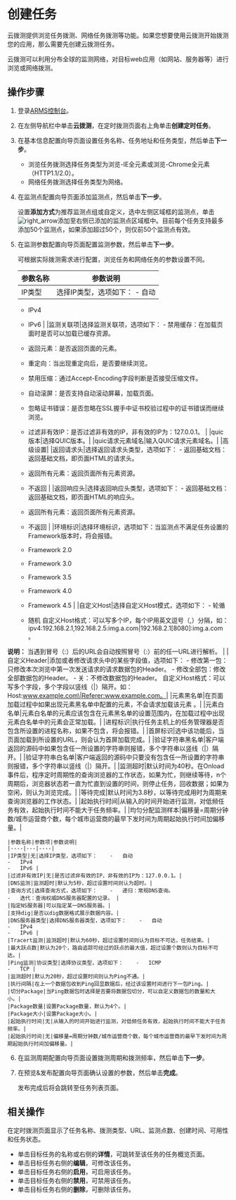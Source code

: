 # 创建任务

云拨测提供浏览任务拨测、网络任务拨测等功能。如果您想要使用云拨测开始拨测您的应用，那么需要先创建云拨测任务。

云拨测可以利用分布全球的监测网络，对目标web应用（如网站、服务器等）进行浏览或网络拨测。

## 操作步骤

1.  登录[ARMS控制台](https://arms.console.aliyun.com/#/home)。

2.  在左侧导航栏中单击**云拨测**，在定时拨测页面右上角单击**创建定时任务**。

3.  在基本信息配置向导页面设置任务名称、任务地址和任务类型，然后单击**下一步**。

    -   浏览任务拨测选择任务类型为浏览-IE全元素或浏览-Chrome全元素（HTTP1.1/2.0）。
    -   网络任务拨测选择任务类型为网络。
4.  在监测点配置向导页面添加监测点，然后单击**下一步**。

    设置**添加方式**为推荐监测点组或自定义，选中左侧区域框的监测点，单击![right_arrow](https://static-aliyun-doc.oss-accelerate.aliyuncs.com/assets/img/zh-CN/9028155061/p179404.png)添加至右侧已添加的监测点区域框中。目前每个任务支持最多添加50个监测点，如果添加超过50个，则仅前50个监测点有效。

5.  在监测参数配置向导页面配置监测参数，然后单击**下一步**。

    可根据实际拨测需求进行配置，浏览任务和网络任务的参数设置不同。

    |参数名称|参数说明|
    |----|----|
    |IP类型|选择IP类型，选项如下：    -   自动
    -   IPv4
    -   IPv6 |
    |监测关联项|选择监测关联项，选项如下：    -   禁用缓存：在加载页面时是否可以加载已缓存资源。
    -   返回元素：是否返回页面的元素。
    -   重定向：当出现重定向后，是否要继续浏览。
    -   禁用压缩：通过Accept-Encoding字段判断是否接受压缩文件。
    -   自动滚屏：是否支持自动滚动屏幕，加载页面。
    -   忽略证书错误：是否忽略在SSL握手中证书校验过程中的证书错误而继续浏览。
    -   过滤非有效IP：是否过滤非有效的IP，非有效的IP为：127.0.0.1。 |
    |quic版本|选择QUIC版本。|
    |quic请求元素域名|输入QUIC请求元素域名。|
    |高级设置|
    |返回请求头|选择返回请求头类型，选项如下：    -   返回基础文档：返回基础文档，即页面HTML的请求头。
    -   返回所有元素：返回页面所有元素资源。
    -   不返回 |
    |返回响应头|选择返回响应头类型，选项如下：    -   返回基础文档：返回基础文档，即页面HTML的响应头。
    -   返回所有元素：返回页面所有元素资源。
    -   不返回 |
    |环境标识|选择环境标识，选项如下：当监测点不满足任务设置的Framework版本时，将会报错。

    -   Framework 2.0
    -   Framework 3.0
    -   Framework 3.5
    -   Framework 4.0
    -   Framework 4.5 |
    |自定义Host|选择自定义Host模式，选项如下：    -   轮循
    -   随机
自定义Host格式：可以写多个IP，每个IP用英文逗号（,）分隔，如：ipv4:192.168.2.1,192.168.2.5:img.a.com\|192.168.2.1\[8080\]:img.a.com。

**说明：** 当遇到冒号（:）后的URL会自动按照冒号（:）前的任一URL进行解析。 |
    |自定义Header|添加或者修改请求头中的某些字段值，选项如下：    -   修改第一包：只修改本次浏览中第一次发送请求的请求数据包的Header。
    -   修改全部包：修改全部数据包的Header。
    -   关：不修改数据包的Header。
自定义Host格式：可以写多个字段，多个字段以竖线（\|）隔开。如：Host:www.example.com\|Referer:www.example.com。|
    |元素黑名单|在页面加载过程中如果出现元素黑名单中配置的元素，不会请求加载该元素 。|
    |元素白名单|元素白名单的元素应该包含在元素黑名单的设置范围内，在加载过程中出现元素白名单中的元素会正常加载。|
    |进程标识|执行任务主机上的任务管理器是否包含所设置的进程名称，如果不包含，将会报错。|
    |首屏标识|选中该功能后，当页面加载到所设置的URL，则会认为首屏加载完成。|
    |验证字符串黑名单|客户端返回的源码中如果包含任一所设置的字符串则报错，多个字符串以竖线（\|）隔开。|
    |验证字符串白名单|客户端返回的源码中只要没有包含任一所设置的字符串则报错，多个字符串以竖线（\|）隔开。|
    |监测超时|默认时间为40秒。在Onload事件后，程序定时周期性的查询浏览器的工作状态，如果为忙，则继续等待，n个周期后，浏览器状态若一直为忙直到设置的时间，则停止任务，回收数据；如果为空闲，则认为浏览完成。|
    |等待完成|默认时间为3.8秒，以等待完成用时为周期来查询浏览器的工作状态。|
    |起始执行时间|从输入的时间开始进行监测，对低频任务有效，起始执行时间不能大于任务频率。|
    |均匀分配监测样本|偏移量=周期分钟数/城市运营商个数，每个城市运营商的最早下发时间为周期起始执行时间加偏移量。|

    |参数名称|参数项|参数说明|
    |----|---|----|
    |IP类型|无|选择IP类型，选项如下：    -   自动
    -   IPv4
    -   IPv6 |
    |过滤非有效IP|无|是否过滤非有效的IP，非有效的IP为：127.0.0.1。|
    |DNS监测|监测超时|默认为5秒，超过设置时间则认为超时。|
    |查询方式|选择查询方式，选项如下：    -   递归：常规DNS查询。
    -   迭代：查询权威DNS服务器配置的记录。 |
    |指定NS服务器|可以指定某一DNS服务器。|
    |支持dig|是否以dig数据格式展示数据内容。|
    |DNS服务器类型|选择DNS服务器类型，选项如下：    -   自动
    -   IPv4
    -   IPv6 |
    |Tracert监测|监测超时|默认为60秒，超过设置时间则认为目标不可达，任务结束。|
    |最大跃点数|默认为20个，路由追踪可经过的跃点的最大值，超过设置个数则认为目标不可达。|
    |Ping监测|协议类型|选择协议类型，选项如下：    -   ICMP
    -   TCP |
    |监测超时|默认为20秒，超过设置时间则认为Ping不通。|
    |执行间隔|在上一个数据包收到Ping回显数据后，经过该设置时间进行下一包Ping。|
    |切分Package|当Ping数据包时选择是否要将数据包切分，可以自定义数据包的数量和大小。|
    |Package数量|设置Package数量，默认为4个。|
    |Package大小|设置Package大小。|
    |起始执行时间|无|从输入的时间开始进行监测，对低频任务有效，起始执行时间不能大于任务频率。|
    |起始执行时间|无|偏移量=周期分钟数/城市运营商个数，每个城市运营商的最早下发时间为周期起始执行时间加偏移量。|

6.  在监测周期配置向导页面设置拨测周期和拨测频率，然后单击**下一步**。

7.  在预览&发布配置向导页面确认设置的参数，然后单击**完成**。

    发布完成后将会跳转至任务列表页面。


## 相关操作

在定时拨测页面显示了任务名称、拨测类型、URL、监测点数、创建时间、可用性和任务状态。

-   单击目标任务的名称或右侧的**详情**，可跳转至该任务的任务概览页面。
-   单击目标任务右侧的**编辑**，可修改该任务。
-   单击目标任务右侧的**启用**，可启用该任务。
-   单击目标任务右侧的**禁用**，可禁用该任务。
-   单击目标任务右侧的**删除**，可删除该任务。

